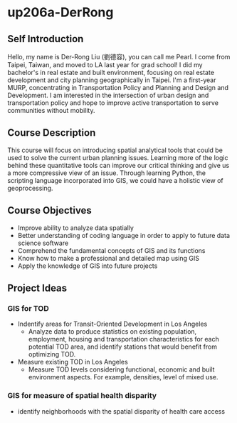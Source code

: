 # up206a-DerRong
## Self Introduction
Hello, my name is Der-Rong Liu (劉德容), you can call me Pearl. I come from Taipei, Taiwan, and moved to LA last year for grad school! I did my bachelor's in real estate and built environment, focusing on real estate development and city planning geographically in Taipei. I'm a first-year MURP, concentrating in Transportation Policy and Planning and Design and Development. I am interested in the intersection of urban design and transportation policy and hope to improve active transportation to serve communities without mobility.

## Course Description
This course will focus on introducing spatial analytical tools that could be used to solve the current urban planning issues. Learning more of the logic behind these quantitative tools can improve our critical thinking and give us a more compressive view of an issue. Through learning Python, the scripting language incorporated into GIS, we could have a holistic view of geoprocessing.

## Course Objectives
* Improve ability to analyze data spatially
* Better understanding of coding language in order to apply to future data science software
* Comprehend the fundamental concepts of GIS and its functions
* Know how to make a professional and detailed map using GIS
* Apply the knowledge of GIS into future projects

## Project Ideas
### GIS for TOD
* Indentify areas for Transit-Oriented Development in Los Angeles
  * Analyze data to produce statistics on existing population, employment, housing and transportation characteristics for each potential       TOD area, and identify stations that would benefit from optimizing TOD.
* Measure existing TOD in Los Angeles
  * Measure TOD levels considering functional, economic and built environment aspects. For example, densities, level of mixed use.
### GIS for measure of spatial health disparity
* identify neighborhoods with the spatial disparity of health care access



